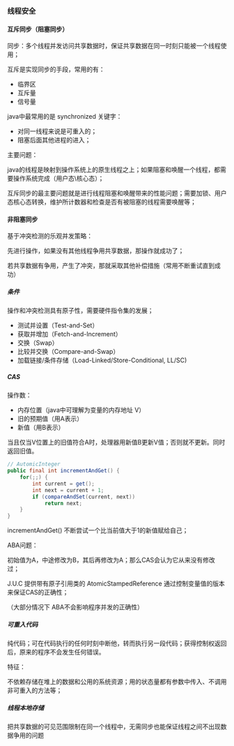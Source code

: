 ### 线程安全

#### 互斥同步（阻塞同步）

同步：多个线程并发访问共享数据时，保证共享数据在同一时刻只能被一个线程使用；

互斥是实现同步的手段，常用的有：

- 临界区
- 互斥量
- 信号量

java中最常用的是 synchronized 关键字：

- 对同一线程来说是可重入的；
- 阻塞后面其他进程的进入；

主要问题：

java的线程是映射到操作系统上的原生线程之上；如果阻塞和唤醒一个线程，都需要操作系统完成（用户态\核心态）；

互斥同步的最主要问题就是进行线程阻塞和唤醒带来的性能问题；需要加锁、用户态核心态转换，维护所计数器和检查是否有被阻塞的线程需要唤醒等；



#### 非阻塞同步

基于冲突检测的乐观并发策略：

先进行操作，如果没有其他线程争用共享数据，那操作就成功了；

若共享数据有争用，产生了冲突，那就采取其他补偿措施（常用不断重试直到成功）

##### 条件

操作和冲突检测具有原子性，需要硬件指令集的发展；

- 测试并设置（Test-and-Set）
- 获取并增加（Fetch-and-Increment）
- 交换（Swap）
- 比较并交换（Compare-and-Swap）
- 加载链接/条件存储（Load-Linked/Store-Conditional, LL/SC)



##### CAS

操作数：

- 内存位置（java中可理解为变量的内存地址 V）
- 旧的预期值（用A表示）
- 新值（用B表示）

当且仅当V位置上的旧值符合A时，处理器用新值B更新V值；否则就不更新。同时返回旧值。

```java
// AutomicInteger
public final int incrementAndGet() {
	for(;;) {
		int current = get();
		int next = current + 1;
		if (compareAndSet(current, next)) 
			return next;
	}
}
```

incrementAndGet() 不断尝试一个比当前值大于1的新值赋给自己；

ABA问题：

初始值为A，中途修改为B，其后再修改为A；那么CAS会认为它从来没有修改过；

J.U.C 提供带有原子引用类的 AtomicStampedReference 通过控制变量值的版本来保证CAS的正确性；

（大部分情况下 ABA不会影响程序并发的正确性）



##### 可重入代码

纯代码；可在代码执行的任何时刻中断他，转而执行另一段代码；获得控制权返回后，原来的程序不会发生任何错误。

特征：

不依赖存储在堆上的数据和公用的系统资源；用的状态量都有参数中传入、不调用非可重入的方法等；



##### 线程本地存储

把共享数据的可见范围限制在同一个线程中，无需同步也能保证线程之间不出现数据争用的问题









